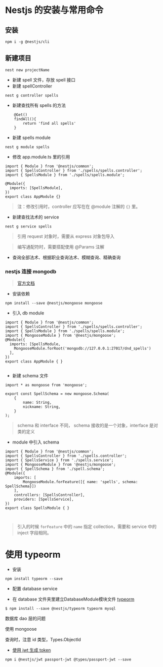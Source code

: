 # Nestjs 的安装与常用命令

## 安装

```
npm i -g @nestjs/cli
```

## 新建项目

```
nest new projectName
```


- 新建 spell 文件，存放 spell 接口
- 新建 spellController
```
nest g controller spells 
```
- 新建查找所有 spells 的方法

```
    @Get()
    findAll(){
        return 'find all spells'
    }
```

- 新建 spells module
```
nest g module spells
```

- 修改 app.module.ts 里的引用

```
import { Module } from '@nestjs/common';
import { SpellsController } from './spells/spells.controller';
import { SpellsModule } from './spells/spells.module';

@Module({
  imports: [SpellsModule],
})
export class AppModule {}

```


> 注：修改引用时，controller 应写在在 @module 注解的 `{}` 里。


- 新建查找法术的 service

```
nest g service spells
```

> 引用 request 对象时，需要从 express 对象包导入

> 编写通配符时，需要搭配使用 @Params 注解


- 查询全部法术、根据职业查询法术、模糊查询、精确查询


### nestjs 连接 mongodb

> [官方文档](https://docs.nestjs.com/techniques/mongodb)

- 安装依赖

```
npm install --save @nestjs/mongoose mongoose
```

- 引入 db module

```
import { Module } from '@nestjs/common';
import { SpellsController } from './spells/spells.controller';
import { SpellsModule } from './spells/spells.module';
import { MongooseModule } from '@nestjs/mongoose';
@Module({
  imports: [SpellsModule,
    MongooseModule.forRoot('mongodb://127.0.0.1:27017/dnd_spells')
  ],
})
export class AppModule { }


```

- 新建 schema 文件

```
import * as mongoose from 'mongoose';

export const SpellSchema = new mongoose.Schema(
    {
        name: String,
        nickname: String,
    }
);
```


> schema 和 interface 不同， schema 接收的是一个对象，interface 是对类的定义

- module 中引入 schema 

```
import { Module } from '@nestjs/common';
import { SpellsController } from './spells.controller';
import { SpellsService } from './spells.service';
import { MongooseModule } from '@nestjs/mongoose';
import { SpellSchema } from './spell.schema';
@Module({
    imports: [
        MongooseModule.forFeature([{ name: 'spells', schema: SpellSchema}])
    ],
    controllers: [SpellsController],
    providers: [SpellsService],
}) 
export class SpellsModule { }



```

> 引入的时候 `forFeature` 中的 `name` 指定 collection，需要和 service 中的 inject 字段相同。

# 使用 typeorm

- 安装

```
npm install typeorm --save
```

- 配置 database service

- 在 database 文件夹里建立DatabaseModule模块文件
[typeorm](https://www.jianshu.com/p/a7f8c90874d2)


```
$ npm install --save @nestjs/typeorm typeorm mysql

```

数据库 dao 层的问题

使用 mongoose

查询时，注意 id 类型，Types.ObjectId

- [使用 jwt 生成 token](https://www.geekjc.com/post/5cd54b8c73e8642393cecd4f)

```
npm i @nestjs/jwt passport-jwt @types/passport-jwt --save
```